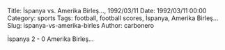 Title: İspanya vs. Amerika Birleş…, 1992/03/11
Date: 1992/03/11 00:00
Category: sports
Tags: football, football scores, İspanya, Amerika Birleş…
Slug: ispanya-vs-amerika-birles
Author: carbonero


İspanya 2 - 0 Amerika Birleş…
